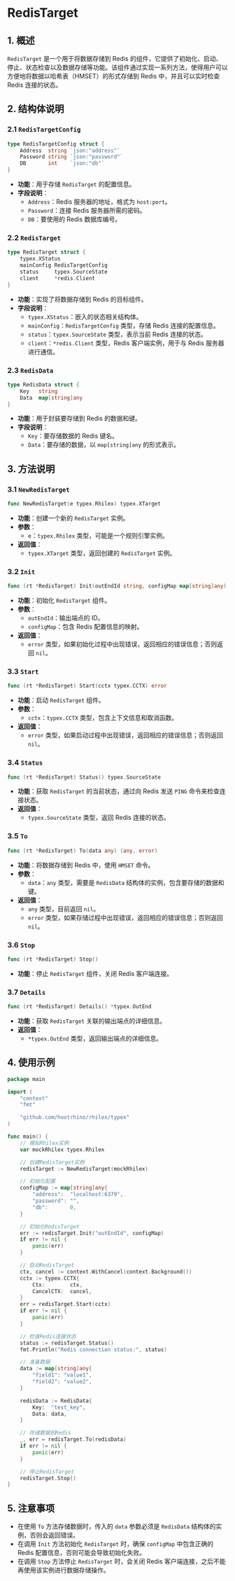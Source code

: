 # RedisTarget

## 1. 概述
`RedisTarget` 是一个用于将数据存储到 Redis 的组件，它提供了初始化、启动、停止、状态检查以及数据存储等功能。该组件通过实现一系列方法，使得用户可以方便地将数据以哈希表（HMSET）的形式存储到 Redis 中，并且可以实时检查 Redis 连接的状态。

## 2. 结构体说明

### 2.1 `RedisTargetConfig`
```go
type RedisTargetConfig struct {
    Address  string `json:"address"`
    Password string `json:"password"`
    DB       int    `json:"db"`
}
```
- **功能**：用于存储 `RedisTarget` 的配置信息。
- **字段说明**：
  - `Address`：Redis 服务器的地址，格式为 `host:port`。
  - `Password`：连接 Redis 服务器所需的密码。
  - `DB`：要使用的 Redis 数据库编号。

### 2.2 `RedisTarget`
```go
type RedisTarget struct {
    typex.XStatus
    mainConfig RedisTargetConfig
    status     typex.SourceState
    client     *redis.Client
}
```
- **功能**：实现了将数据存储到 Redis 的目标组件。
- **字段说明**：
  - `typex.XStatus`：嵌入的状态相关结构体。
  - `mainConfig`：`RedisTargetConfig` 类型，存储 Redis 连接的配置信息。
  - `status`：`typex.SourceState` 类型，表示当前 Redis 连接的状态。
  - `client`：`*redis.Client` 类型，Redis 客户端实例，用于与 Redis 服务器进行通信。

### 2.3 `RedisData`
```go
type RedisData struct {
    Key   string
    Data  map[string]any
}
```
- **功能**：用于封装要存储到 Redis 的数据和键。
- **字段说明**：
  - `Key`：要存储数据的 Redis 键名。
  - `Data`：要存储的数据，以 `map[string]any` 的形式表示。

## 3. 方法说明

### 3.1 `NewRedisTarget`
```go
func NewRedisTarget(e typex.Rhilex) typex.XTarget
```
- **功能**：创建一个新的 `RedisTarget` 实例。
- **参数**：
  - `e`：`typex.Rhilex` 类型，可能是一个规则引擎实例。
- **返回值**：
  - `typex.XTarget` 类型，返回创建的 `RedisTarget` 实例。

### 3.2 `Init`
```go
func (rt *RedisTarget) Init(outEndId string, configMap map[string]any) error
```
- **功能**：初始化 `RedisTarget` 组件。
- **参数**：
  - `outEndId`：输出端点的 ID。
  - `configMap`：包含 Redis 配置信息的映射。
- **返回值**：
  - `error` 类型，如果初始化过程中出现错误，返回相应的错误信息；否则返回 `nil`。

### 3.3 `Start`
```go
func (rt *RedisTarget) Start(cctx typex.CCTX) error
```
- **功能**：启动 `RedisTarget` 组件。
- **参数**：
  - `cctx`：`typex.CCTX` 类型，包含上下文信息和取消函数。
- **返回值**：
  - `error` 类型，如果启动过程中出现错误，返回相应的错误信息；否则返回 `nil`。

### 3.4 `Status`
```go
func (rt *RedisTarget) Status() typex.SourceState
```
- **功能**：获取 `RedisTarget` 的当前状态，通过向 Redis 发送 `PING` 命令来检查连接状态。
- **返回值**：
  - `typex.SourceState` 类型，返回 Redis 连接的状态。

### 3.5 `To`
```go
func (rt *RedisTarget) To(data any) (any, error)
```
- **功能**：将数据存储到 Redis 中，使用 `HMSET` 命令。
- **参数**：
  - `data`：`any` 类型，需要是 `RedisData` 结构体的实例，包含要存储的数据和键。
- **返回值**：
  - `any` 类型，目前返回 `nil`。
  - `error` 类型，如果存储过程中出现错误，返回相应的错误信息；否则返回 `nil`。

### 3.6 `Stop`
```go
func (rt *RedisTarget) Stop()
```
- **功能**：停止 `RedisTarget` 组件，关闭 Redis 客户端连接。

### 3.7 `Details`
```go
func (rt *RedisTarget) Details() *typex.OutEnd
```
- **功能**：获取 `RedisTarget` 关联的输出端点的详细信息。
- **返回值**：
  - `*typex.OutEnd` 类型，返回输出端点的详细信息。

## 4. 使用示例
```go
package main

import (
    "context"
    "fmt"

    "github.com/hootrhino/rhilex/typex"
)

func main() {
    // 模拟Rhilex实例
    var mockRhilex typex.Rhilex

    // 创建RedisTarget实例
    redisTarget := NewRedisTarget(mockRhilex)

    // 初始化配置
    configMap := map[string]any{
        "address":  "localhost:6379",
        "password": "",
        "db":       0,
    }

    // 初始化RedisTarget
    err := redisTarget.Init("outEndId", configMap)
    if err != nil {
        panic(err)
    }

    // 启动RedisTarget
    ctx, cancel := context.WithCancel(context.Background())
    cctx := typex.CCTX{
        Ctx:        ctx,
        CancelCTX:  cancel,
    }
    err = redisTarget.Start(cctx)
    if err != nil {
        panic(err)
    }

    // 检查Redis连接状态
    status := redisTarget.Status()
    fmt.Println("Redis connection status:", status)

    // 准备数据
    data := map[string]any{
        "field1": "value1",
        "field2": "value2",
    }

    redisData := RedisData{
        Key:  "test_key",
        Data: data,
    }

    // 存储数据到Redis
    _, err = redisTarget.To(redisData)
    if err != nil {
        panic(err)
    }

    // 停止RedisTarget
    redisTarget.Stop()
}
```

## 5. 注意事项
- 在使用 `To` 方法存储数据时，传入的 `data` 参数必须是 `RedisData` 结构体的实例，否则会返回错误。
- 在调用 `Init` 方法初始化 `RedisTarget` 时，确保 `configMap` 中包含正确的 Redis 配置信息，否则可能会导致初始化失败。
- 在调用 `Stop` 方法停止 `RedisTarget` 时，会关闭 Redis 客户端连接，之后不能再使用该实例进行数据存储操作。